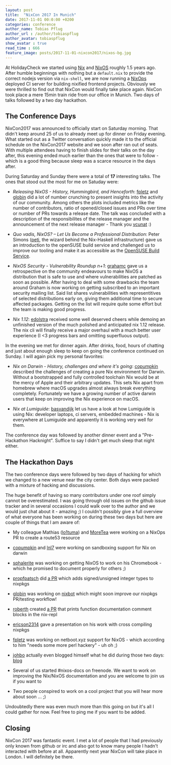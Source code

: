 ```yaml
---
layout: post
title:  "NixCon 2017 In Munich"
date: 2017-11-01 00:0:00 +0200
categories: conference 
author_name: Tobias Pflug
author_url : /author/tobiaspflug
author_avatar: tobiaspflug
show_avatar : true
read_time : 666
feature_image: posts/2017-11-01-nixcon2017/nixos-bg.jpg
---
```


At HolidayCheck we started using [Nix][nix] and [NixOS][nixos] roughly 1.5 years ago. After humble beginnings with nothing but a `default.nix` to provide the correct nodejs version via `nix-shell`, we are now running a [NixOps][nixops] deployed CI server for building nixified frontend projects. Obviously we were thrilled to find out that NixCon would finally take place again. NixCon took place a mere 15min train ride from our office in Munich. Two days of talks followed by a two day hackathon.

[nix]: https://nixos.org/nix
[nixos]: https://nixos.org
[nixops]: https://nixos.org/nixops

## The Conference Days

NixCon2017 was announced to officially start on Saturday morning. That didn't keep around 25 of us to already meet up for dinner on Friday evening. What started out as a Twitter conversation quickly made it to the official schedule on the NixCon2017 website and we soon after ran out of seats. With multiple attendees having to finish slides for their talks on the day after, this evening ended much earlier than the ones that were to follow - which is a good thing because sleep was a scarce resource in the days after.

During Saturday and Sunday there were a total of **17** interesting talks. The ones that stood out the most for me on Satuday were:

- *Releasing NixOS - History, Hummingbird, and Henceforth*: [fpletz][fpletz] and [globin][globin] did a lot of number crunching to present insights into the activity of our community. Among others the plots included metrics like the number of contributors, ratio of opened/closed issues and PRs over time or number of PRs towards a release date. The talk was concluded with a description of the responsibilites of the release manager and the announcement of the next release manager - Thank you [vcunat][vcunat] :)

- *Quo vadis, NixOS? – Let Us Become a Professional Distribution*: Peter Simons ([peti][peti], the wizard behind the Nix-Haskell infrastructure) gave us an introduction to the openSUSE build service and challenged us to improve our tooling and make it as accessible as the [OpenSUSE Build Service][obs].

- *NixOS Security - Vulnerability Roundup n+1*: [grahamc][grahamc] gave us a retrospective on the community endeavours to make NixOS a distribution that is safe to use and where vulnerabilities are patched as soon as possible. After having to deal with some drawbacks the team around Graham is now working on getting subscribed to an important security mailing list. Said list shares vulnerabilities with representitives of selected distributions early on, giving them additional time to secure affected packages. Getting on the list will require quite some effort but the team is making good progress.

- *Nix 1.12*: [edolstra][edolstra] received some well deserved cheers while demoing an unfinished version of the much polished and anticipated nix 1.12 release. The nix cli will finally receive a major overhaul with a much better user experience (I <3 progress bars and omitting superfluous output).

In the evening we met for dinner again. After drinks, food, hours of chatting and just about enough sleep to keep on going the conference continued on Sunday. I will again pick my  personal favorites:

- *Nix on Darwin - History, challenges and where it's going*: [copumpkin][copumpkin] described the challenges of creating a pure Nix environment for Darwin. Without a bootstrapped and fully controlled toolchain Nix would be at the mercy of Apple and their arbitrary updates. This sets Nix apart from homebrew where macOS upgrades almost always break everything completely. Fortunately we have a growing number of active darwin users that keep on improving the Nix experience on macOS.

- *Nix at Lumiguide*: [basvandijk][basvandijk] let us have a look at how Lumiguide is using Nix: developer laptops, ci servers, embedded machines - Nix is everywhere at Lumiguide and apparently it is working very well for them.

The conference day was followed by another dinner event and a "Pre-Hackathon Hacknight". Suffice to say I didn't get much sleep that night either.

## The Hackathon Days

The two conference days were followed by two days of hacking for which we changed to a new venue near the city center. Both days were packed with a mixture of hacking and discussions.

The huge benefit of having so many contributors under one roof simply cannot be overestimated. I was going through old issues on the github issue tracker and in several occasions I could walk over to the author and we would just chat about it - amazing ;) I couldn't possibly give a full overview of what everyone has been working on during these two days but here are couple of things that I am aware of:

- My colleague Mathias ([lo1tuma][lo1tuma]) and [MoreTea][moretea] were working on a NixOps PR to create a route53 resource

- [copumpkin][copumpkin] and [lnl7][lnl7] were working on sandboxing support for Nix on darwin

- [sphalerite][sphalerite] was working on getting NixOS to work on his Chromebook - which he promised to document properly for others ;)

- [propfpatsch][profpatsch] did [a PR](https://github.com/NixOS/nixpkgs/pull/27965) which adds signed/unsigned integer types to nixpkgs

- [globin][globin] was working on [nixbot](https://github.com/mayflower/nixbot) which might soon improve our nixpkgs PR/testing workflow!

- [roberth][roberth] created [a PR](https://github.com/NixOS/nix/pull/1652) that prints function documentation comment blocks in the nix-repl

- [ericson2314][ericson2314] gave a presentation on his work with cross compiling nixpkgs

- [fpletz][fpletz] was working on netboot.xyz support for NixOS - which according to him "needs some more perl hackery" - uh oh ;)

- [johbo][johbo] actually even blogged himself what he did during those two days: [blog](https://www.johbo.com/)

- Several of us started #nixos-docs on freenode. We want to work on improving the Nix/NixOS documentation and you are welcome to join us if you want to

- Two people conspired to work on a cool project that you will hear more about soon ... ;)


Undoubtedly there was even much more than this going on but it's all I could gather for now. Feel free to ping me if you want to be added.

## Closing

NixCon 2017 was fantastic event. I met a lot of people that I had previously only known from github or irc and also got to know many people I hadn't interacted with before at all. Apparently next year NixCon will take place in London. I will definitely be there.


[vcunat]: https://github.com/vcunat
[peti]: https://github.com/peti
[globin]: https://github.com/globin
[grahamc]: https://github.com/grahamc
[obs]: https://build.opensuse.org
[edolstra]: https://github.com/edolstra
[copumpkin]: https://github.com/copumpkin
[zimbatm]: https://github.com/zimbatm
[domenkozar]: https://github.com/domenkozar
[basvandijk]: [https://github.com/basvandijk]
[lo1tuma]: https://github.com/lo1tuma
[moretea]: https://github.com/moretea
[lnl7]: https://github.com/LnL7
[sphalerite]: https://github.com/lheckemann
[profpatsch]: https://github.com/Profpatsch
[roberth]: https://github.com/roberth
[ericson2314]: https://github.com/Ericson2314
[fpletz]: https://github.com/fpletz
[johbo]: https://github.com/johbo
